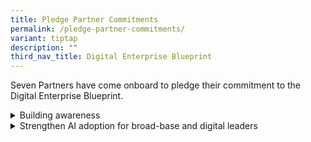 ```yaml
---
title: Pledge Partner Commitments
permalink: /pledge-partner-commitments/
variant: tiptap
description: ""
third_nav_title: Digital Enterprise Blueprint
---
```

<p>Seven Partners have come onboard to pledge their commitment to the Digital
Enterprise Blueprint.</p>
<div data-type="detailGroup" class="isomer-accordion isomer-accordion-white">
<details class="isomer-details">
<summary>Building awareness</summary>
<div data-type="detailsContent" class="isomer-details-content">
<p></p>
</div>
</details>
<details class="isomer-details">
<summary>Strengthen AI adoption for broad-base and digital leaders</summary>
<div data-type="detailsContent" class="isomer-details-content">
<p>Microsoft is in partnership with Enterprise Singapore and AI Singapore
to avail AI technologies for SMEs across a broad range of sectors, throug
the adoption of Microsoft's Copilot solutions.</p>
<p></p>
<blockquote>
<p>"Microsoft is delighted to support the Singapore government's Digital
Enterprise Blueprint through a series of partnerships with like-minded
agencies and organisations, including IMDA, Enterprise Singapore and AI
Singapore."</p>
</blockquote>
<p><strong><em>Lee Hui Lee, Managing Director, Microsoft Singapore</em></strong>
</p>
</div>
</details>
</div>
<p></p>